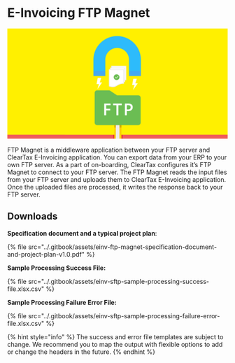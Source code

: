 # E-Invoicing FTP Magnet

![](../.gitbook/assets/ftp-magnet-banner.png)

FTP Magnet is a middleware application between your FTP server and ClearTax E-Invoicing application. You can export data from your ERP to your own FTP server. As a part of on-boarding, ClearTax configures it’s FTP Magnet to connect to your FTP server. The FTP Magnet reads the input files from your FTP server and uploads them to ClearTax E-Invoicing application. Once the uploaded files are processed, it writes the response back to your FTP server.

## Downloads

**Specification document and a typical project plan**:

{% file src="../.gitbook/assets/einv-ftp-magnet-specification-document-and-project-plan-v1.0.pdf" %}

**Sample Processing Success File:**

{% file src="../.gitbook/assets/einv-sftp-sample-processing-success-file.xlsx.csv" %}

**Sample Processing Failure Error File:**

{% file src="../.gitbook/assets/einv-sftp-sample-processing-failure-error-file.xlsx.csv" %}

{% hint style="info" %}
The success and error file templates are subject to change. We recommend you to map the output with flexible options to add or change the headers in the future.
{% endhint %}

